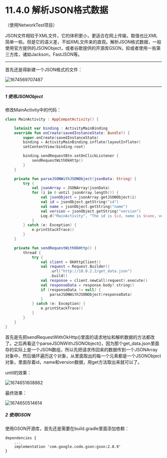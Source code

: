 # 11.4.0 解析JSON格式数据

（使用NetworkTest项目）

JSON文件相较于XML文件，它的体积更小，更适合在网上传输，取值也比XML简单一些。但是它的语义差，不如XML文件来的直观。解析JSON格式数据，一般使用官方提供的JSONObject，或者谷歌提供的开源库GSON，抑或者使用一些第三方库，诸如Jackson，FastJSON等。

---

首先还是得新建一个JSON格式的文件：

![1674569707487](image/11.4.0解析JSON格式数据/1674569707487.png)

---

##### 1 使用JSONObject

修改MainActivity中的代码：

```kotlin
class MainActivity : AppCompatActivity() {

    lateinit var binding : ActivityMainBinding
    override fun onCreate(savedInstanceState: Bundle?) {
        super.onCreate(savedInstanceState)
        binding = ActivityMainBinding.inflate(layoutInflater)
        setContentView(binding.root)

        binding.sendRequestBtn.setOnClickListener {
            sendRequestWithOkHttp()
        }
    }

    private fun parseJSONWithJSONObject(jsonData: String) {
        try {
            val jsonArray = JSONArray(jsonData)
            for (i in 0 until jsonArray.length()) {
                val jsonObject = jsonArray.getJSONObject(i)
                val id = jsonObject.getString("id")
                val name = jsonObject.getString("name")
                val version = jsonObject.getString("version")
                Log.d("MainActivity", "The id is $id, name is $name, version is $version")
            }
        } catch (e: Exception) {
            e.printStackTrace()
        }
    }

    private fun sendRequestWithOkHttp() {
        thread {
            try {
                val client = OkHttpClient()
                val request = Request.Builder()
                    .url("http://10.0.2.2/get_data.json")
                    .build()
                val response = client.newCall(request).execute()
                val responseData = response.body?.string()
                if (responseData != null) {
                    parseJSONWithJSONObject(responseData)
                }
            } catch (e: Exception) {
                e.printStackTrace()
            }
        }
    }
}
```

首先是先把sendRequestWithOkHttp()里面的请求地址和解析数据的方法都改了。之后再看这个parseJSONWithJSONObject()，因为那个get_data.json里面存的实际上是一个JSON数组，所以先把请求传回来的数据传到一个JSONArray对象中，然后循环遍历这个对象，从里面取出的每一个元素都是一个JSONObject对象，里面存着id，name和version数据，用get方法取出来就可以了。

until的效果：

![1674651608862](image/11.4.0解析JSON格式数据/1674651608862.png)

最终效果：

![1674650514614](image/11.4.0解析JSON格式数据/1674650514614.png)

##### 2 使用GSON

使用GSON开源库，首先还是需要在build.gradle里面添加依赖：

```
dependencies {
    ...
    implementation 'com.google.code.gson:gson:2.8.9'
}
```
